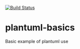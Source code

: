 [![Build Status](https://travis-ci.org/fangohr/plantuml-basics.svg?branch=master)](https://travis-ci.org/fangohr/plantuml-basics)

# plantuml-basics
Basic example of plantuml use
